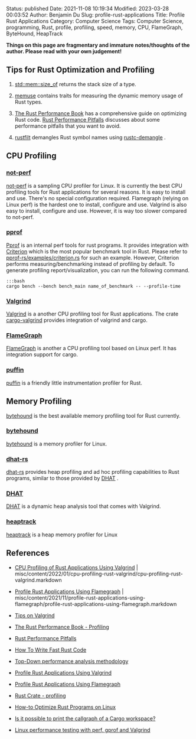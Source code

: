 Status: published
Date: 2021-11-08 10:19:34
Modified: 2023-03-28 00:03:52
Author: Benjamin Du
Slug: profile-rust-applications
Title: Profile Rust Applications
Category: Computer Science
Tags: Computer Science, programming, Rust, profile, profiling, speed, memory, CPU, FlameGraph, ByteHound, HeapTrack

**Things on this page are fragmentary and immature notes/thoughts of the author. Please read with your own judgement!**

## Tips for Rust Optimization and Profiling

1. [std::mem::size_of](https://doc.rust-lang.org/std/mem/fn.size_of.html)
    returns the stack size of a type.

2. [memuse](https://crates.io/crates/memuse)
    contains traits for measuring the dynamic memory usage of Rust types.

3. [The Rust Performance Book](https://nnethercote.github.io/perf-book/title-page.html)
    has a comprehensive guide on optimizing Rust code.
    [Rust Performance Pitfalls](https://llogiq.github.io/2017/06/01/perf-pitfalls.html)
    discusses about some performance pitfalls that you want to avoid.

4. [rustfilt](https://crates.io/crates/rustfilt)
    demangles Rust symbol names using 
    [rustc-demangle](https://github.com/rust-lang/rustc-demangle)
    . 

## CPU Profiling

### [not-perf](https://github.com/koute/not-perf)
[not-perf](https://github.com/koute/not-perf)
is a sampling CPU profiler for Linux.
It is currently the best CPU profiling tools 
for Rust applications for several reasons.
It is easy to install and use.
There's no special configuration required.
Flamegraph (relying on Linux perf) is the hardest one to install, configure and use.
Valgrind is also easy to install, configure and use.
However, 
it is way too slower compared to not-perf.

### [pprof](https://crates.io/crates/pprof)
[Pprof](https://crates.io/crates/pprof)
is an internal perf tools for rust programs.
It provides integration with 
[Criterion](https://crates.io/crates/criterion)
which is the most popular benchmark tool in Rust.
Please refer to
[pprof-rs/examples/criterion.rs](https://github.com/tikv/pprof-rs/blob/master/examples/criterion.rs)
for such an example.
However,
Criterion performs measuring/benchmarking instead of profiling by default.
To generate profiling report/visualization,
you can run the following command.

    :::bash
    cargo bench --bench bench_main name_of_benchmark -- --profile-time

### [Valgrind](http://www.legendu.net/misc/blog/profile-rust-applications-using-valgrind/)
[Valgrind](http://www.legendu.net/misc/blog/profile-rust-applications-using-valgrind/)
is a another CPU profiling tool for Rust applications.
The crate
[cargo-valgrind](https://crates.io/crates/cargo-valgrind)
provides integration of valgrind and cargo.

### [FlameGraph](http://www.legendu.net/misc/blog/profile-rust-applications-using-flamegraph)

[FlameGraph](http://www.legendu.net/misc/blog/profile-rust-applications-using-flamegraph)
is another a CPU profiling tool based on Linux perf.
It has integration support for cargo.

### [puffin](https://github.com/EmbarkStudios/puffin)
[puffin](https://github.com/EmbarkStudios/puffin)
is a friendly little instrumentation profiler for Rust.


## Memory Profiling

[bytehound](https://github.com/koute/bytehound)
is the best available memory profiling tool for Rust currently.

### [bytehound](https://github.com/koute/bytehound)
[bytehound](https://github.com/koute/bytehound)
is a memory profiler for Linux.

### [dhat-rs](https://crates.io/crates/dhat)
[dhat-rs](https://crates.io/crates/dhat)
provides heap profiling and ad hoc profiling capabilities to Rust programs, 
similar to those provided by
[DHAT](https://valgrind.org/docs/manual/dh-manual.html)
.

### [DHAT](https://valgrind.org/docs/manual/dh-manual.html)
[DHAT](https://valgrind.org/docs/manual/dh-manual.html)
is a dynamic heap analysis tool that comes with Valgrind.

### [heaptrack](https://github.com/KDE/heaptrack)
[heaptrack](https://github.com/KDE/heaptrack)
is a heap memory profiler for Linux


## References

- [CPU Profiling of Rust Applications Using Valgrind](https://www.legendu.net/misc/blog/cpu-profiling-rust-valgrind)  |  misc/content/2022/01/cpu-profiling-rust-valgrind/cpu-profiling-rust-valgrind.markdown

- [Profile Rust Applications Using Flamegraph](https://www.legendu.net/misc/blog/profile-rust-applications-using-flamegraph)  |  misc/content/2021/11/profile-rust-applications-using-flamegraph/profile-rust-applications-using-flamegraph.markdown

- [Tips on Valgrind](https://www.legendu.net/misc/blog/tips-on-valgrind)

- [The Rust Performance Book - Profiling](https://nnethercote.github.io/perf-book/profiling.html)

- [Rust Performance Pitfalls](https://llogiq.github.io/2017/06/01/perf-pitfalls.html)

- [How To Write Fast Rust Code](http://likebike.com/posts/How_To_Write_Fast_Rust_Code.html)

- [Top-Down performance analysis methodology](https://easyperf.net/blog/2019/02/09/Top-Down-performance-analysis-methodology)

- [Profile Rust Applications Using Valgrind](http://www.legendu.net/misc/blog/profile-rust-applications-using-valgrind/)

- [Profile Rust Applications Using Flamegraph](http://www.legendu.net/misc/blog/profile-rust-applications-using-flamegraph/)

- [Rust Crate - profiling](https://crates.io/crates/profiling)

- [How-to Optimize Rust Programs on Linux](http://www.codeofview.com/fix-rs/2017/01/24/how-to-optimize-rust-programs-on-linux/)

- [Is it possible to print the callgraph of a Cargo workspace?](https://users.rust-lang.org/t/is-it-possible-to-print-the-callgraph-of-a-cargo-workspace/50369)

- [Linux performance testing with perf, gprof and Valgrind](https://blog.appliscale.io/2018/04/30/tools-4-linux-performance-testing/)

